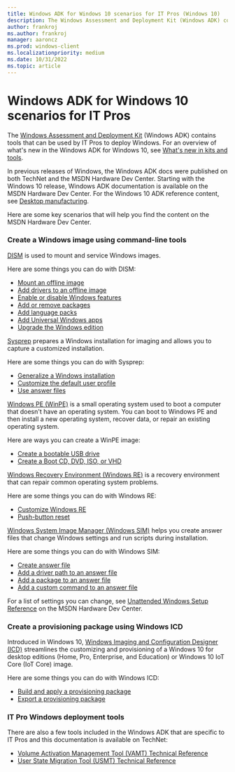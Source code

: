 ```yaml
---
title: Windows ADK for Windows 10 scenarios for IT Pros (Windows 10)
description: The Windows Assessment and Deployment Kit (Windows ADK) contains tools that can be used by IT Pros to deploy Windows.
author: frankroj
ms.author: frankroj
manager: aaroncz
ms.prod: windows-client
ms.localizationpriority: medium
ms.date: 10/31/2022
ms.topic: article
---
```


# Windows ADK for Windows 10 scenarios for IT Pros

The [Windows Assessment and Deployment Kit](/windows-hardware/get-started/adk-install) (Windows ADK) contains tools that can be used by IT Pros to deploy Windows. For an overview of what's new in the Windows ADK for Windows 10, see [What's new in kits and tools](/windows-hardware/get-started/what-s-new-in-kits-and-tools).

In previous releases of Windows, the Windows ADK docs were published on both TechNet and the MSDN Hardware Dev Center. Starting with the Windows 10 release, Windows ADK documentation is available on the MSDN Hardware Dev Center. For the Windows 10 ADK reference content, see [Desktop manufacturing](/windows-hardware/manufacture/desktop/).

Here are some key scenarios that will help you find the content on the MSDN Hardware Dev Center.

### Create a Windows image using command-line tools

[DISM](/windows-hardware/manufacture/desktop/dism---deployment-image-servicing-and-management-technical-reference-for-windows) is used to mount and service Windows images.

Here are some things you can do with DISM:

-   [Mount an offline image](/windows-hardware/manufacture/desktop/mount-and-modify-a-windows-image-using-dism)
-   [Add drivers to an offline image](/windows-hardware/manufacture/desktop/add-and-remove-drivers-to-an-offline-windows-image)
-   [Enable or disable Windows features](/windows-hardware/manufacture/desktop/enable-or-disable-windows-features-using-dism)
-   [Add or remove packages](/windows-hardware/manufacture/desktop/add-or-remove-packages-offline-using-dism)
-   [Add language packs](/windows-hardware/manufacture/desktop/add-language-packs-to-windows)
-   [Add Universal Windows apps](/windows-hardware/manufacture/desktop/preinstall-apps-using-dism)
-   [Upgrade the Windows edition](/windows-hardware/manufacture/desktop/change-the-windows-image-to-a-higher-edition-using-dism)

[Sysprep](/windows-hardware/manufacture/desktop/sysprep--system-preparation--overview) prepares a Windows installation for imaging and allows you to capture a customized installation.

Here are some things you can do with Sysprep:

-   [Generalize a Windows installation](/windows-hardware/manufacture/desktop/sysprep--generalize--a-windows-installation)
-   [Customize the default user profile](/windows-hardware/manufacture/desktop/customize-the-default-user-profile-by-using-copyprofile)
-   [Use answer files](/windows-hardware/manufacture/desktop/use-answer-files-with-sysprep)

[Windows PE (WinPE)](/windows-hardware/manufacture/desktop/winpe-intro) is a small operating system used to boot a computer that doesn't have an operating system. You can boot to Windows PE and then install a new operating system, recover data, or repair an existing operating system.

Here are ways you can create a WinPE image:

-   [Create a bootable USB drive](/windows-hardware/manufacture/desktop/winpe-create-usb-bootable-drive)
-   [Create a Boot CD, DVD, ISO, or VHD](/windows-hardware/manufacture/desktop/winpe-create-usb-bootable-drive)

[Windows Recovery Environment (Windows RE)](/windows-hardware/manufacture/desktop/windows-recovery-environment--windows-re--technical-reference) is a recovery environment that can repair common operating system problems.

Here are some things you can do with Windows RE:

-   [Customize Windows RE](/windows-hardware/manufacture/desktop/customize-windows-re)
-   [Push-button reset](/windows-hardware/manufacture/desktop/push-button-reset-overview)

[Windows System Image Manager (Windows SIM)](/windows-hardware/customize/desktop/wsim/windows-system-image-manager-technical-reference) helps you create answer files that change Windows settings and run scripts during installation.

Here are some things you can do with Windows SIM:

-   [Create answer file](/windows-hardware/customize/desktop/wsim/create-or-open-an-answer-file)
-   [Add a driver path to an answer file](/windows-hardware/customize/desktop/wsim/add-a-device-driver-path-to-an-answer-file)
-   [Add a package to an answer file](/windows-hardware/customize/desktop/wsim/add-a-package-to-an-answer-file)
-   [Add a custom command to an answer file](/windows-hardware/customize/desktop/wsim/add-a-custom-command-to-an-answer-file)

For a list of settings you can change, see [Unattended Windows Setup Reference](/windows-hardware/customize/desktop/unattend/) on the MSDN Hardware Dev Center.

### Create a provisioning package using Windows ICD

Introduced in Windows 10, [Windows Imaging and Configuration Designer (ICD)](/windows/configuration/provisioning-packages/provisioning-install-icd) streamlines the customizing and provisioning of a Windows 10 for desktop editions (Home, Pro, Enterprise, and Education) or Windows 10 IoT Core (IoT Core) image.

Here are some things you can do with Windows ICD:

-   [Build and apply a provisioning package](/windows/configuration/provisioning-packages/provisioning-create-package)
-   [Export a provisioning package](/windows/configuration/provisioning-packages/provisioning-create-package)

### IT Pro Windows deployment tools

There are also a few tools included in the Windows ADK that are specific to IT Pros and this documentation is available on TechNet:

-   [Volume Activation Management Tool (VAMT) Technical Reference](volume-activation/volume-activation-management-tool.md)
-   [User State Migration Tool (USMT) Technical Reference](usmt/usmt-technical-reference.md)